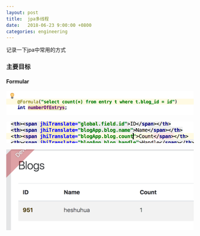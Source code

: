 ```yaml
---
layout: post
title:  jpa多线程
date:   2018-06-23 9:00:00 +0800
categories: engineering
---
```

记录一下jpa中常用的方式
### 主要目标


#### Formular
![JPA](/assets/images/backend.png "后端")

![FrontEnd](/assets/images/frontend.png "前端")

![result](/assets/images/result.png "结果")
